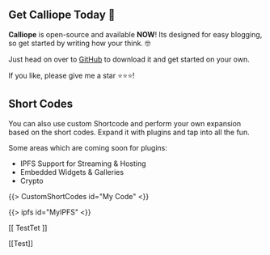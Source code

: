 ## Get Calliope Today 💪
__Calliope__ is open-source and available __NOW__! Its designed for easy blogging, so get started by writing how your think. 🤓

Just head on over to [GitHub](https://github.com/ConflictingTheories/calliope) to download it and get started on your own. 

If you like, please give me a star ⭐⭐⭐!



## Short Codes
You can also use custom Shortcode and perform your own expansion based on the short codes. Expand it with plugins and tap into all the fun.

Some areas which are coming soon for plugins:

- IPFS Support for Streaming & Hosting
- Embedded Widgets & Galleries
- Crypto

{{> CustomShortCodes id="My Code" <}}

{{> ipfs id="MyIPFS" <}}

[[ TestTet ]]

[[Test]]